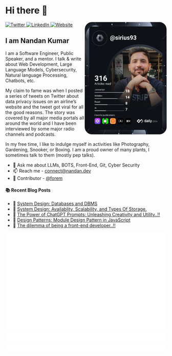 # Hi there 👋

<div align="left">
  <a href="https://twitter.com/_sirius93_">
    <img
      src="https://img.shields.io/twitter/follow/_sirius93_?label=Twitter&logo=twitter&style=flat-square&color=1da1f2&logoColor=ffffff"
      alt="Twitter"
    />
  </a>
  <a href="https://www.linkedin.com/in/nandank93/">
    <img
      src="https://img.shields.io/static/v1?logo=linkedin&style=flat-square&color=0072b1&label=LinkedIn&message=%E2%98%86"
      alt="LinkedIn"
    />
  </a>
  
  <a href="https://nandan.dev/">
    <img alt="Website" src="https://img.shields.io/website?down_color=lightgray&down_message=offline&style=flat-square&up_color=blue&up_message=up&url=https%3A%2F%2Fnandan.dev">
  </a>


  <a href="https://api.daily.dev/get?r=sirius93" target="_blank">
    <img
      width="256"
      align="right"
      src="https://github.com/sirius93/sirius93/blob/main/devcard.svg"
    />
  </a>

</div>

## I am Nandan Kumar

I am a Software Engineer, Public Speaker, and a mentor. I talk & write about Web Development, Large Language Models, Cybersecurity, Natural language Processing, Chatbots, etc.

My claim to fame was when I posted a series of tweets on Twitter about data privacy issues on an airline’s website and the tweet got viral for all the good reasons. The story was covered by all major media portals all around the world and I have been interviewed by some major radio channels and podcasts.

In my free time, I like to indulge myself in activities like Photography, Gardening, Snooker, or Boxing. I am a proud owner of many plants, I sometimes talk to them (mostly pep talks).

- 💬 Ask me about LLMs, BOTS, Front-End, Git, Cyber Security
- 📫 Reach me - [connect@nandan.dev](mailto:connect@nandan.dev)
- 🌱 Contributor -  [@forem](https://github.com/forem/forem)

#### :books: Recent Blog Posts
<!-- BLOGPOSTS:START -->
 - 💯 [System Design: Databases and DBMS](https://blog.nandan.dev/system-design-databases-and-dbms)
 - 🚀 [System Design: Availablity, Scalability, and Types Of Storage.](https://blog.nandan.dev/system-design-availablity-scalability-and-types-of-storage)
 - 🌮 [The Power of ChatGPT Prompts: Unleashing Creativity and Utility..!!](https://blog.nandan.dev/the-power-of-chatgpt-prompts-unleashing-creativity-and-utility)
 - 🚀 [Design Patterns: Module Design Pattern in JavaScript](https://blog.nandan.dev/design-patterns-module-design-pattern-in-javascript)
 - 🚀 [The dilemma of being a front-end developer..!!](https://blog.nandan.dev/the-dilemma-of-being-a-front-end-developer)<!-- BLOGPOSTS:END -->


![Metrics](https://raw.githubusercontent.com/sirius93/sirius93/github-metrics/github-metrics.svg)
![Most used languages](https://raw.githubusercontent.com/sirius93/sirius93/github-metrics/language.svg)
![Notable contributions](https://raw.githubusercontent.com/sirius93/sirius93/github-metrics/notable.svg)
![Achievements](https://raw.githubusercontent.com/sirius93/sirius93/github-metrics/achievements.svg)

